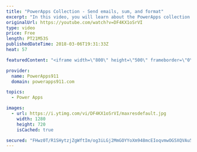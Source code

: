 ```yaml
---
title: "PowerApps Collection - Send emails, sum, and format"
excerpt: "In this video, you will learn about the PowerApps collection. The first video covered the basics so this video build upon that with how to send an email of the entire collection, how to use Sum, CountRows, and CountIf, and then finally some formatting tricks.   Content includes: * Office365.SendEmail"
originalUrl: https://youtube.com/watch?v=DF4KX1oSrVI
type: video
price: Free
length: PT21M53S
publishedDateTime: 2018-03-06T19:31:33Z
heat: 57

featuredContent: "<iframe width=\"800\" height=\"500\" frameborder=\"0\" src=\"https://www.youtube.com/embed/DF4KX1oSrVI\" allow=\"accelerometer; autoplay; encrypted-media; gyroscope; picture-in-picture\" allowfullscreen></iframe>"

provider:
  name: PowerApps911
  domain: powerapps911.com

topics:
  - Power Apps

images:
  - url: https://i.ytimg.com/vi/DF4KX1oSrVI/maxresdefault.jpg
    width: 1280
    height: 720
    isCached: true

secured: "FHwz0T/R1SHytzjZgWftIm/og3iLGj2MmGOYYoXm948mcEIoqvmwOG5XQVAu5l+UIL/QEz9X6Kik3EFlWH3pMnea9tUm0JaH09aaqr80YJykhnXHttbjQY+gSPqa95Femne0b6zM+5IBPMhhZ9v5o/YOaIetXJtZ31IdVuaF8BTpcAU/CgUdhdSC5RnFw0Zmyn08xXEuEFU3HY2LAvvU0PxQOEHIKQOKMdAcd2Ee4lLk+DyGXu/1XENoCxvsajvaeH0Ei39UfakERopKtzaIxmqc/7zYKYRFq8aqrMeVp4bxwC5kYYeuMU277GhJ+OISeSOB6cFy2DEoInOhZKmZ9JWXqeKD1LIaBPs5AMq6oa8YG5Q5FgiVlFJOX5sxcDYJES6qJwcyb7C69JL+mUAZNS1fAuzNSMUaKkMVT1f5YSw=;O+K7YWQflVeAn3FpBGqBdQ=="
---
```


